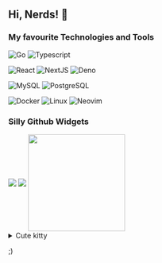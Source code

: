 ## Hi, Nerds! 👋

### My favourite Technologies and Tools

![Go](https://img.shields.io/badge/-Go-black?style=for-the-badge&logo=go&link=https://github.com/sijad)
![Typescript](https://img.shields.io/badge/-TypeScript-black?style=for-the-badge&logo=typescript&link=https://github.com/sijad)

![React](https://img.shields.io/badge/-React-black?style=for-the-badge&logo=react&link=https://github.com/sijad) 
![NextJS](https://img.shields.io/badge/-NextJS-black?style=for-the-badge&logo=vercel&link=https://github.com/sijad)
![Deno](https://img.shields.io/badge/-Deno-black?style=for-the-badge&logo=deno&link=https://github.com/sijad) 

![MySQL](https://img.shields.io/badge/-MySQL-black?style=for-the-badge&logo=mysql&link=https://github.com/sijad)
![PostgreSQL](https://img.shields.io/badge/-PostgreSQL-black?style=for-the-badge&logo=postgresql&link=https://github.com/sijad)

![Docker](https://img.shields.io/badge/-Docker-black?style=for-the-badge&logo=docker&link=https://github.com/sijad)
![Linux](https://img.shields.io/badge/-Linux-black?style=for-the-badge&logo=linux&link=https://github.com/sijad)
![Neovim](https://img.shields.io/badge/-Neovim-black?style=for-the-badge&logo=neovim&link=https://github.com/sijad)

### Silly Github Widgets

<img align="center" src="https://github-profile-trophy.vercel.app/?username=sijad&theme=oldie&no-frame=true&no-bg=true" />
<img align="center" src="https://github-readme-stats.vercel.app/api?username=sijad&hide=contribs&hide_border=true&theme=dark&count_private=true&include_all_commits=true&bg_color=000000"/>
<img align="center" height="195px" src="https://github-readme-stats.vercel.app/api/top-langs/?username=sijad&theme=dark&langs_count=15&layout=compact&hide_border=true&hide=CSS,HTML,C%2b%2b,Java,C,Objective-C&bg_color=000000" />

<br>

<details>
  <summary>Cute kitty</summary>
  
  https://user-images.githubusercontent.com/7693001/114915094-ab91ef80-9e12-11eb-8861-feb49bec597b.mp4

</details>

;)
